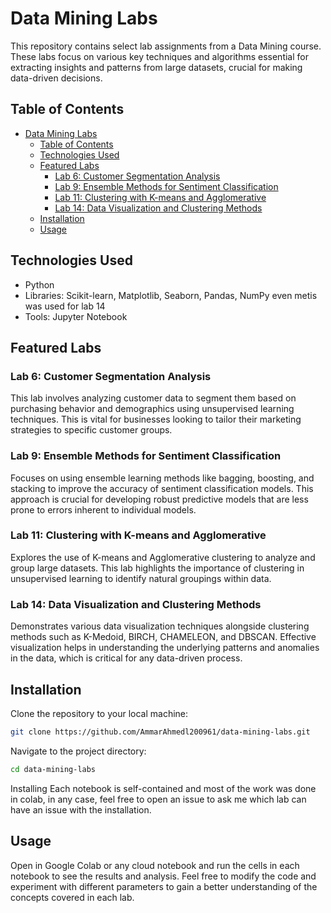 # Data Mining Labs

This repository contains select lab assignments from a Data Mining course. These labs focus on various key techniques and algorithms essential for extracting insights and patterns from large datasets, crucial for making data-driven decisions.

## Table of Contents

- [Data Mining Labs](#data-mining-labs)
  - [Table of Contents](#table-of-contents)
  - [Technologies Used](#technologies-used)
  - [Featured Labs](#featured-labs)
    - [Lab 6: Customer Segmentation Analysis](#lab-6-customer-segmentation-analysis)
    - [Lab 9: Ensemble Methods for Sentiment Classification](#lab-9-ensemble-methods-for-sentiment-classification)
    - [Lab 11: Clustering with K-means and Agglomerative](#lab-11-clustering-with-k-means-and-agglomerative)
    - [Lab 14: Data Visualization and Clustering Methods](#lab-14-data-visualization-and-clustering-methods)
  - [Installation](#installation)
  - [Usage](#usage)

## Technologies Used

- Python
- Libraries: Scikit-learn, Matplotlib, Seaborn, Pandas, NumPy
  even metis was used for lab 14
- Tools: Jupyter Notebook

## Featured Labs

### Lab 6: Customer Segmentation Analysis
This lab involves analyzing customer data to segment them based on purchasing behavior and demographics using unsupervised learning techniques. This is vital for businesses looking to tailor their marketing strategies to specific customer groups.

### Lab 9: Ensemble Methods for Sentiment Classification
Focuses on using ensemble learning methods like bagging, boosting, and stacking to improve the accuracy of sentiment classification models. This approach is crucial for developing robust predictive models that are less prone to errors inherent to individual models.

### Lab 11: Clustering with K-means and Agglomerative
Explores the use of K-means and Agglomerative clustering to analyze and group large datasets. This lab highlights the importance of clustering in unsupervised learning to identify natural groupings within data.

### Lab 14: Data Visualization and Clustering Methods
Demonstrates various data visualization techniques alongside clustering methods such as K-Medoid, BIRCH, CHAMELEON, and DBSCAN. Effective visualization helps in understanding the underlying patterns and anomalies in the data, which is critical for any data-driven process.

## Installation

Clone the repository to your local machine:
```bash
git clone https://github.com/AmmarAhmedl200961/data-mining-labs.git
```

Navigate to the project directory:
```bash
cd data-mining-labs
```

Installing
Each notebook is self-contained and most of the work was done in colab, in any case, feel free to open an issue to ask me which lab can have an issue with the installation.



## Usage
Open in Google Colab or any cloud notebook and run the cells in each notebook to see the results and analysis. Feel free to modify the code and experiment with different parameters to gain a better understanding of the concepts covered in each lab.

